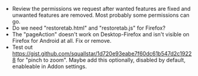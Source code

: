 - Review the permissions we request after wanted features are fixed and unwanted features are removed. Most probably some permissions can go.
- Do we need "restoretab.html" and "restoretab.js" for Firefox?
- The "pageAction" doesn't work on Desktop-Firefox and isn't visible on Firefox for Android at all. Fix or remove.
- Test out https://gist.github.com/squallstar/1d720e93eabe7f60dc61b547d2c19228 for "pinch to zoom". Maybe add this optionally, disabled by default, enableable in Addon settings.
